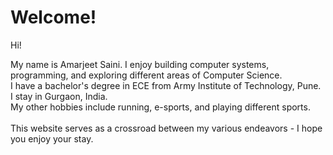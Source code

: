 # Welcome!

Hi! 
<!-- <img src="/static/me.jpg" align="right" height="190" width="215"  style="margin: 0px 10px 0px 0px;"/> -->
<p>My name is Amarjeet Saini. I enjoy building computer systems, programming, and exploring different areas of Computer Science. <br />I have a bachelor's degree in ECE from Army Institute of Technology, Pune. I stay in Gurgaon, India. <br />My other hobbies include running, e-sports, and playing different sports.<br /><br />
This website serves as a crossroad between my various endeavors - I hope you enjoy your stay. </p>
